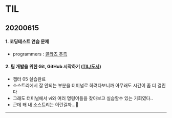 # TIL
## 20200615
#### 1. 코딩테스트 연습 문제
- programmers : [콜라츠 추측](https://github.com/jina95/TIL/blob/master/Algorithm/LEVEL%201/%EC%BD%9C%EB%9D%BC%EC%B8%A0%20%EC%B6%94%EC%B8%A1.html)

#### 2. 팀 개발을 위한 Git, GitHub 시작하기 ([TIL/도서](https://github.com/jina95/TIL/tree/master/%EB%8F%84%EC%84%9C))
- 챕터 05 실습완료
- 소스트리에서 잘 안되는 부분을 터미널로 하려다보니까 아무래도 시간이 좀 더 걸린다
- 그래도 터미널에서 vi와 여러 명령어들을 찾아보고 실습할수 있는 기회였다..
- 근데 왜 내 소스트리는 이런걸까...🤨

<hr/>

